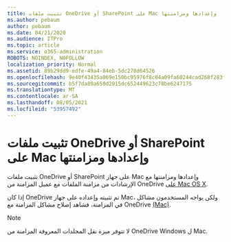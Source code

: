 ```yaml
---
title: تثبيت ملفات OneDrive أو SharePoint على Mac وإعدادها ومزامنتها
ms.author: pebaum
author: pebaum
ms.date: 04/21/2020
ms.audience: ITPro
ms.topic: article
ms.service: o365-administration
ROBOTS: NOINDEX, NOFOLLOW
localization_priority: Normal
ms.assetid: 89b29dd9-edfe-49a4-84eb-5dc270d64526
ms.openlocfilehash: 9e40f43435a069e150bc95976f8c04a09fa60244cad268f283f326c1df363704
ms.sourcegitcommit: b5f7da89a650d2915dc652449623c78be6247175
ms.translationtype: MT
ms.contentlocale: ar-SA
ms.lasthandoff: 08/05/2021
ms.locfileid: "53957492"
---
```

# <a name="install-setup-and-sync-onedrive-or-sharepoint-files-on-mac"></a>تثبيت ملفات OneDrive أو SharePoint على Mac وإعدادها ومزامنتها 

تثبيت ملفات OneDrive أو SharePoint على جهاز Mac وإعدادها ومزامنتها مع الإرشادات من مزامنة الملفات مع عميل المزامنة من OneDrive [على Mac OS X](https://support.office.com/article/sync-files-with-the-onedrive-sync-client-on-mac-os-x-d11b9f29-00bb-4172-be39-997da46f913f).

إذا كان OneDrive تم تثبيته وإعداده على جهاز Mac، ولكن يواجه المستخدمون مشاكل في المزامنة، فشاهد إصلاح مشاكل المزامنة مع OneDrive [(Mac)](https://support.office.com/article/fix-onedrive-sync-problems-on-a-mac-af3012d7-13ec-4ac9-bbb1-ebcd2a0cd756).

> [!NOTE]
> لا تتوفر ميزة نقل المجلدات المعروفة المزامنة من OneDrive Windows ل Mac.




